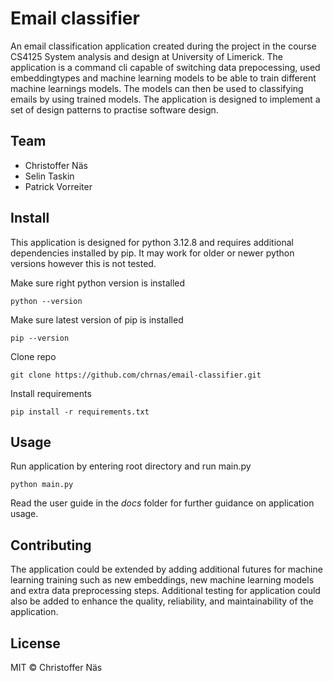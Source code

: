 # Email classifier

An email classification application created during the project in the course CS4125 System analysis and design at University of Limerick. The application is a command cli capable of switching data prepocessing, used embeddingtypes and machine learning models to be able to train different machine learnings models. The models can then be used to classifying emails by using trained models. The application is designed to implement a set of design patterns to practise software design.

## Team
- Christoffer Näs
- Selin Taskin
- Patrick Vorreiter

## Install
This application is designed for python 3.12.8 and requires additional dependencies installed by pip. It may work for older or newer python versions however this is not tested.

Make sure right python version is installed
```
python --version
```

Make sure latest version of pip is installed
```
pip --version
```

Clone repo
```
git clone https://github.com/chrnas/email-classifier.git
```

Install requirements
```
pip install -r requirements.txt
```

## Usage
Run application by entering root directory and run main.py
```
python main.py
```

Read the user guide in the *docs* folder for further guidance on application usage.

## Contributing

The application could be extended by adding additional futures for machine learning training such as new embeddings, new machine learning models and extra data preprocessing steps. Additional testing for application could also be added to enhance the quality, reliability, and maintainability of the application.

## License

MIT © Christoffer Näs

